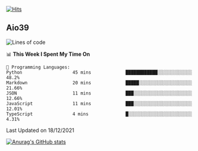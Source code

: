 [![Hits](https://hits.seeyoufarm.com/api/count/incr/badge.svg?url=https%3A%2F%2Fgithub.com%2Faio39&count_bg=%2339C5BB&title_bg=%23555555&icon=&icon_color=%23E7E7E7&title=hits&edge_flat=false)](https://hits.seeyoufarm.com)

## Aio39

<!--START_SECTION:waka-->
![Lines of code](https://img.shields.io/badge/From%20Hello%20World%20I%27ve%20Written-1%20Million%20lines%20of%20code-blue)

📊 **This Week I Spent My Time On** 

```text
💬 Programming Languages: 
Python                   45 mins             ████████████░░░░░░░░░░░░░   48.2% 
Markdown                 20 mins             █████░░░░░░░░░░░░░░░░░░░░   21.66% 
JSON                     11 mins             ███░░░░░░░░░░░░░░░░░░░░░░   12.66% 
JavaScript               11 mins             ███░░░░░░░░░░░░░░░░░░░░░░   12.01% 
TypeScript               4 mins              █░░░░░░░░░░░░░░░░░░░░░░░░   4.31%

```


 Last Updated on 18/12/2021
<!--END_SECTION:waka-->
[![Anurag's GitHub stats](https://github-readme-stats.vercel.app/api?username=aio39)](https://github.com/anuraghazra/github-readme-stats)

<!--
**aio39/aio39** is a ✨ _special_ ✨ repository because its `README.md` (this file) appears on your GitHub profile.

Here are some ideas to get you started:

- 🔭 I’m currently working on ...
- 🌱 I’m currently learning ...
- 👯 I’m looking to collaborate on ...
- 🤔 I’m looking for help with ...
- 💬 Ask me about ...
- 📫 How to reach me: ...
- 😄 Pronouns: ...
- ⚡ Fun fact: ...
-->
